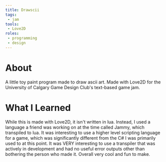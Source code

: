 ```yaml
---
title: Drawscii
tags:
 - jam
tools:
 - Love2D
roles:
 - programming
 - design
---
```


# About
A little toy paint program made to draw ascii art. Made with Love2D for the University of Calgary Game Design Club's text-based game jam.

# What I Learned
While this is made with Love2D, it isn't written in lua. Instead, I used a language a friend was working on at the time called Jammy, which transpiled to lua. It was interesting to use a higher level scripting language for a game, which was significantly different from the C# I was primarily used to at this point. It was VERY interesting to use a transpiler that was actively in development and had no useful error outputs other than bothering the person who made it. Overall very cool and fun to make.